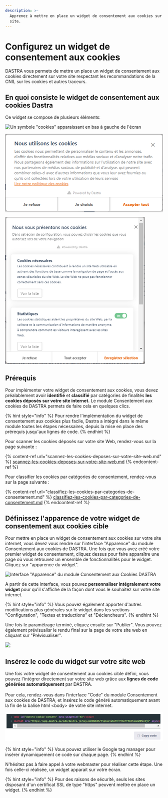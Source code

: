 ```yaml
---
description: >-
  Apprenez à mettre en place un widget de consentement aux cookies sur votre
  site.
---
```


# Configurez un widget de consentement aux cookies

DASTRA vous permets de mettre un place un widget de consentement aux cookies directement sur votre site respectant les recommandations de la CNIL sur les cookies et autres traceurs.

## En quoi consiste le widget de consentement aux cookies Dastra&#x20;

Ce widget se compose de plusieurs éléments:

![Un symbole "cookies" apparaissant en bas à gauche de l'écran](<../../../.gitbook/assets/Capture web\_6-5-2022\_93427\_www.dastra.eu.jpeg>)

![Une fenêtre d'introduction dépliable](<../../../.gitbook/assets/image (42).png>)

![La liste des cookies par finalité utilisées par le site ](<../../../.gitbook/assets/image (40).png>)

## Prérequis&#x20;

Pour implémenter votre widget de consentement aux cookies, vous devez préalablement avoir **identifié** et **classifié** par catégories de finalités **les cookies déposés sur votre site internet.** Le module Consentement aux cookies de DASTRA permets de faire cela en quelques clics.

{% hint style="info" %}
Pour rendre l'implémentation du widget de consentement aux cookies plus facile, Dastra a intégré dans le même module toutes les étapes nécessaires, depuis la mise en place des prérequis jusqu'aux lignes de code.
{% endhint %}

Pour scanner les cookies déposés sur votre site Web, rendez-vous sur la page suivante :

{% content-ref url="scannez-les-cookies-deposes-sur-votre-site-web.md" %}
[scannez-les-cookies-deposes-sur-votre-site-web.md](scannez-les-cookies-deposes-sur-votre-site-web.md)
{% endcontent-ref %}

Pour classifier les cookies par catégories de consentement, rendez-vous sur la page suivante :

{% content-ref url="classifiez-les-cookies-par-categories-de-consentement.md" %}
[classifiez-les-cookies-par-categories-de-consentement.md](classifiez-les-cookies-par-categories-de-consentement.md)
{% endcontent-ref %}

## Définissez l'apparence de votre widget de consentement aux cookies cible

Pour mettre en place un widget de consentement aux cookies sur votre site internet, vous devez vous rendre sur l'interface "Apparence" du module Consentement aux cookies de DASTRA. Une fois que vous avez créé votre premier widget de consentement, cliquez dessus pour faire apparaître une page où vous retrouvez un ensemble de fonctionnalités pour le widget. Cliquez sur "apparence du widget".&#x20;

![Interface "Apparence" du module Consentement aux Cookies DASTRA](<../../../.gitbook/assets/Capture web\_6-5-2022\_93842\_app.dastra.eu.jpeg>)

A partir de cette interface, vous pouvez **personnaliser intégralement votre widget** pour qu'il s'affiche de la façon dont vous le souhaitez sur votre site internet.&#x20;

{% hint style="info" %}
Vous pouvez également apporter d'autres modifications plus générales sur le widget dans les sections "Configuration", "Textes et traductions" et "Déclencheurs".
{% endhint %}

Une fois le paramétrage terminé, cliquez ensuite sur "Publier". Vous pouvez également prévisualisr le rendu final sur la page de votre site web en cliquant sur "Prévisualiser".&#x20;

![](<../../../.gitbook/assets/Capture web\_6-5-2022\_94118\_app.dastra.eu.jpeg>)

## Insérez le code du widget sur votre site web

Une fois votre widget de consentement aux cookies cible défini, vous pouvez l'intégrer directement sur votre site web grâce aux **lignes de code générées automatiquement** par DASTRA.\
\
Pour cela, rendez-vous dans l'interface "Code" du module Consentement aux cookies de DASTRA, et insérez le code généré automatiquement avant la fin de la balise html \<body> de votre site internet.

![Génération de code html du widget](<../../../.gitbook/assets/image (58).png>)

{% hint style="info" %}
Vous pouvez utiliser le Google tag manager pour insérer dynamiquement ce code sur chaque page.
{% endhint %}

N'hésitez pas à faire appel à votre webmaster pour réaliser cette étape. Une fois celle-ci réalisée, un widget apparait sur votre écran.

{% hint style="info" %}
Pour des raisons de sécurité, seuls les sites disposant d'un certificat SSL de type "https" peuvent mettre en place un widget. &#x20;
{% endhint %}

